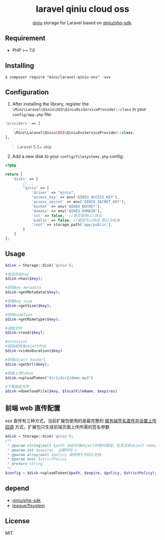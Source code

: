 <h1 align="center">laravel qiniu cloud oss</h1>

<p align="center">
<a href="https://www.qiniu.com/products/kodo">qiniu</a> storage for Laravel based on <a href="https://github.com/qiniu/php-sdk">qiniu/php-sdk</a>.
</p>



## Requirement

-   PHP >= 7.0

## Installing

```shell
$ composer require "minz/laravel-qiniu-oss" -vvv
```

## Configuration

1. After installing the library, register the `\Minz\Laravel\Qiniu\OSS\QiniuOssServiceProvider::class` in your `config/app.php` file:

```php
'providers' => [
    ......
    \Minz\Laravel\Qiniu\OSS\QiniuOssServiceProvider::class,
],
```

> Laravel 5.5+ skip

2. Add a new disk to your `config/filesystems.php` config:

```php
<?php

return [
   'disks' => [
        //...
        "qiniu" => [
            'driver' => "qiniu",
            'access_key' => env('QINIU_ACCESS_KEY'),
            'access_secret' => env('QINIU_SECRET_KEY'),
            'bucket' => env('QINIU_BUCKET'),
            'domain' => env('QINIU_DOMAIN'),
            'ssl' => false,  //是否使用ssl协议
            'public' => false, //是否为公共读 默认为私有
            'root' => storage_path('app/public'),
        ]
    ]
];
```

## Usage
```php
$disk = Storage::disk('qiniu');

#是否存在key
$disk->has($key);

#获取key metadata
$disk->getMetadata($key);

#获取key size
$disk->getSize($key);

#获取mimeType
$disk->getMimetype($key);

#读取文件
$disk->read($key);

#extension
#获取视频类object时长
$disk->videoDuration($key)

#获取object baseUrl
$disk->getUrl($key);

#获取上传token
$disk->uploadToken("dir1/dir2/demo.mp3")

#下载指定文件
$disk->downloadFile($key, $localFileName, $expires)
```

## 前端 web 直传配置

oss 直传有三种方式，当前扩展包使用的是最完整的 [服务端签名直传并设置上传回调](https://developer.qiniu.com/kodo/sdk/1241/php) 方式，扩展包只生成前端页面上传所需的签名参数

```php
$disk = Storage::disk('qiniu');
/**
 * @param string|null $path 当前存储object的绝对路径，包含当前object name, eg: dir1/dir2/demo.mp3
 * @param int $expires  过期时间 s
 * @param array|null $policy 请参照七牛OSS文档
 * @param bool $strictPolicy
 * @return string
 */
$config = $disk->uploadToken($path, $expire, $policy, $strictPolicy);
```

## depend

-   [qiniu/php-sdk](https://github.com/qiniu/php-sdk">qiniu/php-sdk)
-   [league/flsystem](https://github.com/thephpleague/flysystem)
## License

MIT
